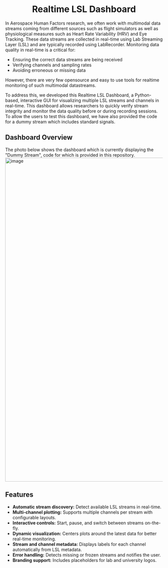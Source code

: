 <h1 align="center">Realtime LSL Dashboard</h1>

In Aerospace Human Factors research, we often work with multimodal data streams coming from different sources such as
flight simulators as well as physiological measures such as Heart Rate Variability (HRV) and Eye Tracking.
These data streams are collected in real-time using Lab Streaming Layer (LSL) and are typically recorded using LabRecorder.
Monitoring data quality in real-time is a critical for:  
- Ensuring the correct data streams are being received  
- Verifying channels and sampling rates 
- Avoiding erroneous or missing data

However, there are very few opensource and easy to use tools for realtime monitoring of such multimodal datastreams.

To address this, we developed this Realtime LSL Dashboard, a Python-based, interactive GUI for visualizing multiple LSL streams and channels in real-time. 
This dashboard allows researchers to quickly verify stream integrity and monitor the data quality before or during recording sessions. To allow the users to test this dashboard, we have also provided the code for a dummy stream which includes standard signals.

## Dashboard Overview

The photo below shows the dashboard which is currently displaying the "Dummy Stream", code for which is provided in this repository.
<img width="1920" height="1032" alt="image" src="https://github.com/user-attachments/assets/fc738afe-8be2-47da-b231-26342d6a3974" />

## Features
- **Automatic stream discovery:** Detect available LSL streams in real-time.
- **Multi-channel plotting:** Supports multiple channels per stream with configurable layouts.
- **Interactive controls:** Start, pause, and switch between streams on-the-fly.
- **Dynamic visualization:** Centers plots around the latest data for better real-time monitoring.
- **Stream and channel metadata:** Displays labels for each channel automatically from LSL metadata.
- **Error handling:** Detects missing or frozen streams and notifies the user.
- **Branding support:** Includes placeholders for lab and university logos.

